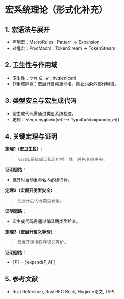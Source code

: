 # 宏系统理论（形式化补充）

## 1. 宏语法与展开

- 声明宏：$\text{MacroRules}: \text{Pattern} \to \text{Expansion}$
- 过程宏：$\text{ProcMacro}: \text{TokenStream} \to \text{TokenStream}$

## 2. 卫生性与作用域

- 卫生性：$\forall m \in \mathcal{M}: \text{hygienic}(m)$
- 作用域隔离：宏展开自动重命名，防止污染外部作用域。

## 3. 类型安全与宏生成代码

- 宏生成代码需通过类型系统检查。
- 定理：$\forall m, e. \text{hygienic}(m) \implies \text{TypeSafe}(\text{expand}(e, m))$

## 4. 关键定理与证明

**定理1（宏卫生性）**:
> Rust宏系统保证标识符唯一性，避免名称冲突。

**证明思路**：

- 展开时自动重命名内部标识符。

**定理2（宏展开类型安全）**:
> 宏展开后代码类型安全。

**证明思路**：

- 宏生成代码需通过编译期类型检查。

**定理3（宏展开语义等价）**:
> 宏展开保持程序语义等价。

**证明思路**：

- $\llbracket P \rrbracket = \llbracket \text{expand}(P, M) \rrbracket$

## 5. 参考文献

- Rust Reference, Rust RFC Book, Hygiene论文, TAPL
